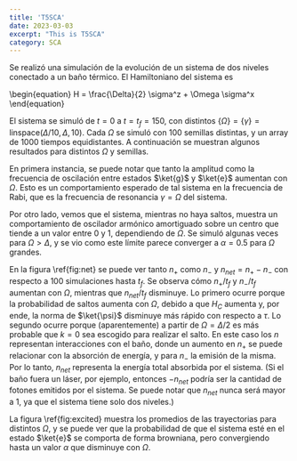 ```yaml
---
title: 'T5SCA'
date: 2023-03-03
excerpt: "This is T5SCA"
category: SCA
---
```

Se realizó una simulación de la evolución de un sistema de dos niveles conectado a un baño térmico. El Hamiltoniano del sistema es

\begin{equation}
  H = \frac{\Delta}{2} \sigma^z + \Omega \sigma^x
\end{equation}

El sistema se simuló de $t = 0$ a $t  = t_f = 150$, con distintos $\{ \Omega \} = \{ \gamma \} =\text{linspace}(\Delta/10, \Delta, 10)$. Cada $\Omega$ se simuló con 100 semillas distintas, y un array de 1000 tiempos equidistantes. A continuación se muestran algunos resultados para distintos $\Omega$ y semillas.

En primera instancia, se puede notar que tanto la amplitud como la frecuencia de oscilación entre estados $\ket{g}$ y $\ket{e}$ aumentan con $\Omega$. Esto es un comportamiento esperado de tal sistema en la frecuencia de Rabi, que es la frecuencia de resonancia $\gamma = \Omega$ del sistema.

Por otro lado, vemos que el sistema, mientras no haya saltos, muestra un comportamiento de oscilador armónico amortiguado sobre un centro que tiende a un valor entre $0$ y $1$, dependiendo de $\Omega$. Se simuló algunas veces para $\Omega > \Delta$, y se vio como este límite parece converger a $\alpha=0.5$ para $\Omega$ grandes.

En la figura \ref{fig:net} se puede ver tanto $n_+$ como $n_-$ y $n_{net} = n_+ - n_-$ con respecto a 100 simulaciones hasta $t_f$. Se observa cómo $n_+/t_f$ y $n_-/t_f$ aumentan con $\Omega$, mientras que $n_{net}/t_f$ disminuye. Lo primero ocurre porque la probabilidad de saltos aumenta con $\Omega$, debido a que $H_C$ aumenta y, por ende, la norma de $\ket{\psi}$ disminuye más rápido con respecto a $\tau$. Lo segundo ocurre porque (aparentemente) a partir de $\Omega = \Delta/2$ es más probable que $k=0$ sea escogido para realizar el salto. En este caso los $n$ representan interacciones con el baño, donde un aumento en $n_+$ se puede relacionar con la absorción de energía, y para $n_-$ la emisión de la misma. Por lo tanto, $n_{net}$ representa la energía total absorbida por el sistema. (Si el baño fuera un láser, por ejemplo, entonces $-n_{net}$ podría ser la cantidad de fotones emitidos por el sistema. Se puede notar que $n_{net}$ nunca será mayor a 1, ya que el sistema tiene solo dos niveles.)

La figura \ref{fig:excited} muestra los promedios de las trayectorias para distintos $\Omega$, y se puede ver que la probabilidad de que el sistema esté en el estado $\ket{e}$ se comporta de forma browniana, pero convergiendo hasta un valor $\alpha$ que disminuye con $\Omega$.
